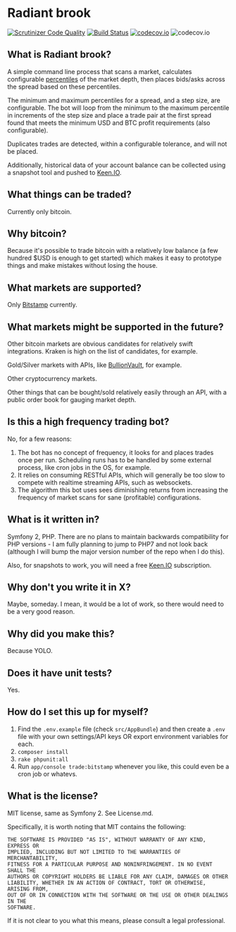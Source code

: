 # Radiant brook

[![Scrutinizer Code Quality](https://scrutinizer-ci.com/g/thedavidmeister/radiant-brook/badges/quality-score.png?b=master)](https://scrutinizer-ci.com/g/thedavidmeister/radiant-brook/?branch=master) [![Build Status](https://scrutinizer-ci.com/g/thedavidmeister/radiant-brook/badges/build.png?b=master)](https://scrutinizer-ci.com/g/thedavidmeister/radiant-brook/build-status/master) [![codecov.io](http://codecov.io/github/thedavidmeister/radiant-brook/coverage.svg?branch=master)](http://codecov.io/github/thedavidmeister/radiant-brook?branch=master)
![codecov.io](http://codecov.io/github/thedavidmeister/radiant-brook/branch.svg?branch=master)

## What is Radiant brook?

A simple command line process that scans a market, calculates configurable [percentiles](http://en.wikipedia.org/wiki/Percentile) of the market depth, then places bids/asks across the spread based on these percentiles.

The minimum and maximum percentiles for a spread, and a step size, are configurable. The bot will loop from the minimum to the maximum percentile in increments of the step size and place a trade pair at the first spread found that meets the minimum USD and BTC profit requirements (also configurable).

Duplicates trades are detected, within a configurable tolerance, and will not be placed.

Additionally, historical data of your account balance can be collected using a snapshot tool and pushed to [Keen.IO](https://keen.io/).

## What things can be traded?

Currently only bitcoin.

## Why bitcoin?

Because it's possible to trade bitcoin with a relatively low balance (a few hundred $USD is enough to get started) which makes it easy to prototype things and make mistakes without losing the house.

## What markets are supported?

Only [Bitstamp](https://www.bitstamp.net/) currently.

## What markets might be supported in the future?

Other bitcoin markets are obvious candidates for relatively swift integrations. Kraken is high on the list of candidates, for example.

Gold/Silver markets with APIs, like [BullionVault](https://www.bullionvault.com/help/API_terms.html), for example.

Other cryptocurrency markets.

Other things that can be bought/sold relatively easily through an API, with a public order book for gauging market depth.

## Is this a high frequency trading bot?

No, for a few reasons:

1. The bot has no concept of frequency, it looks for and places trades once per run. Scheduling runs has to be handled by some external process, like cron jobs in the OS, for example.
2. It relies on consuming RESTful APIs, which will generally be too slow to compete with realtime streaming APIs, such as websockets.
3. The algorithm this bot uses sees diminishing returns from increasing the frequency of market scans for sane (profitable) configurations.

## What is it written in?

Symfony 2, PHP. There are no plans to maintain backwards compatibility for PHP versions - I am fully planning to jump to PHP7 and not look back (although I will bump the major version number of the repo when I do this).

Also, for snapshots to work, you will need a free [Keen.IO](https://keen.io/) subscription.

## Why don't you write it in X?

Maybe, someday. I mean, it would be a lot of work, so there would need to be a very good reason.

## Why did you make this?

Because YOLO.

## Does it have unit tests?

Yes.

## How do I set this up for myself?

1. Find the `.env.example` file (check `src/AppBundle`) and then create a `.env` file with your own settings/API keys OR export environment variables for each.
2. `composer install`
3. `rake phpunit:all`
4. Run `app/console trade:bitstamp` whenever you like, this could even be a cron job or whatevs.

## What is the license?

MIT license, same as Symfony 2. See License.md.

Specifically, it is worth noting that MIT contains the following:

````
THE SOFTWARE IS PROVIDED "AS IS", WITHOUT WARRANTY OF ANY KIND, EXPRESS OR
IMPLIED, INCLUDING BUT NOT LIMITED TO THE WARRANTIES OF MERCHANTABILITY,
FITNESS FOR A PARTICULAR PURPOSE AND NONINFRINGEMENT. IN NO EVENT SHALL THE
AUTHORS OR COPYRIGHT HOLDERS BE LIABLE FOR ANY CLAIM, DAMAGES OR OTHER
LIABILITY, WHETHER IN AN ACTION OF CONTRACT, TORT OR OTHERWISE, ARISING FROM,
OUT OF OR IN CONNECTION WITH THE SOFTWARE OR THE USE OR OTHER DEALINGS IN THE
SOFTWARE.
````

If it is not clear to you what this means, please consult a legal professional.
